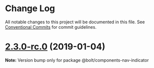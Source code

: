 # Change Log

All notable changes to this project will be documented in this file.
See [Conventional Commits](https://conventionalcommits.org) for commit guidelines.

# [2.3.0-rc.0](https://github.com/bolt-design-system/bolt/tree/master/packages/components/bolt-navbar/compare/v2.2.1...v2.3.0-rc.0) (2019-01-04)

**Note:** Version bump only for package @bolt/components-nav-indicator

